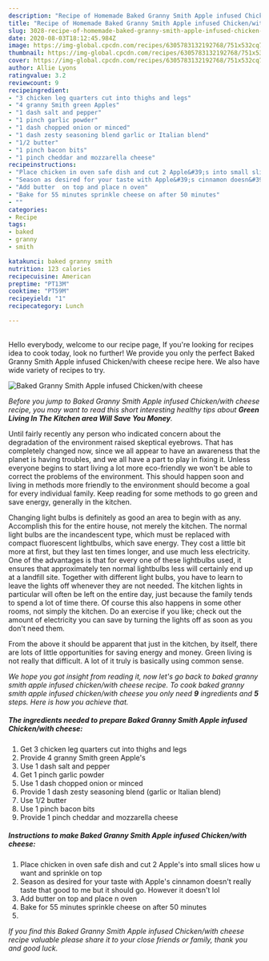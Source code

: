 ```yaml
---
description: "Recipe of Homemade Baked Granny Smith Apple infused Chicken/with cheese"
title: "Recipe of Homemade Baked Granny Smith Apple infused Chicken/with cheese"
slug: 3028-recipe-of-homemade-baked-granny-smith-apple-infused-chicken-with-cheese
date: 2020-08-03T18:12:45.984Z
image: https://img-global.cpcdn.com/recipes/6305783132192768/751x532cq70/baked-granny-smith-apple-infused-chickenwith-cheese-recipe-main-photo.jpg
thumbnail: https://img-global.cpcdn.com/recipes/6305783132192768/751x532cq70/baked-granny-smith-apple-infused-chickenwith-cheese-recipe-main-photo.jpg
cover: https://img-global.cpcdn.com/recipes/6305783132192768/751x532cq70/baked-granny-smith-apple-infused-chickenwith-cheese-recipe-main-photo.jpg
author: Allie Lyons
ratingvalue: 3.2
reviewcount: 9
recipeingredient:
- "3 chicken leg quarters cut into thighs and legs"
- "4 granny Smith green Apples"
- "1 dash salt and pepper"
- "1 pinch garlic powder"
- "1 dash chopped onion or minced"
- "1 dash zesty seasoning blend garlic or Italian blend"
- "1/2 butter"
- "1 pinch bacon bits"
- "1 pinch cheddar and mozzarella cheese"
recipeinstructions:
- "Place chicken in oven safe dish and cut 2 Apple&#39;s into small slices how u want and sprinkle on top"
- "Season as desired for your taste with Apple&#39;s cinnamon doesn&#39;t really taste that good to me but it should go. However it doesn&#39;t lol"
- "Add butter  on top and place n oven"
- "Bake for 55 minutes sprinkle cheese on after 50 minutes"
- ""
categories:
- Recipe
tags:
- baked
- granny
- smith

katakunci: baked granny smith 
nutrition: 123 calories
recipecuisine: American
preptime: "PT13M"
cooktime: "PT59M"
recipeyield: "1"
recipecategory: Lunch

---
```

<br>
Hello everybody, welcome to our recipe page, If you're looking for recipes idea to cook today, look no further! We provide you only the perfect Baked Granny Smith Apple infused Chicken/with cheese recipe here. We also have wide variety of recipes to try.
<br>


![Baked Granny Smith Apple infused Chicken/with cheese](https://img-global.cpcdn.com/recipes/6305783132192768/751x532cq70/baked-granny-smith-apple-infused-chickenwith-cheese-recipe-main-photo.jpg)

<i>Before you jump to Baked Granny Smith Apple infused Chicken/with cheese recipe, you may want to read this short interesting healthy tips about 
<strong>Green Living In The Kitchen area Will Save You Money</strong>.</i>
</br>

Until fairly recently any person who indicated concern about the degradation of the environment raised skeptical eyebrows. That has completely changed now, since we all appear to have an awareness that the planet is having troubles, and we all have a part to play in fixing it. Unless everyone begins to start living a lot more eco-friendly we won't be able to correct the problems of the environment. This should happen soon and living in methods more friendly to the environment should become a goal for every individual family. Keep reading for some methods to go green and save energy, generally in the kitchen.

Changing light bulbs is definitely as good an area to begin with as any. Accomplish this for the entire house, not merely the kitchen. The normal light bulbs are the incandescent type, which must be replaced with compact fluorescent lightbulbs, which save energy. They cost a little bit more at first, but they last ten times longer, and use much less electricity. One of the advantages is that for every one of these lightbulbs used, it ensures that approximately ten normal lightbulbs less will certainly end up at a landfill site. Together with different light bulbs, you have to learn to leave the lights off whenever they are not needed. The kitchen lights in particular will often be left on the entire day, just because the family tends to spend a lot of time there. Of course this also happens in some other rooms, not simply the kitchen. Do an exercise if you like; check out the amount of electricity you can save by turning the lights off as soon as you don't need them.

From the above it should be apparent that just in the kitchen, by itself, there are lots of little opportunities for saving energy and money. Green living is not really that difficult. A lot of it truly is basically using common sense.


<i>We hope you got insight from reading it, now let's go back to baked granny smith apple infused chicken/with cheese recipe. To cook baked granny smith apple infused chicken/with cheese you only need <strong>9</strong> ingredients and <strong>5</strong> steps. Here is how you achieve that.
</i>

##### The ingredients needed to prepare Baked Granny Smith Apple infused Chicken/with cheese:

1. Get 3 chicken leg quarters cut into thighs and legs
1. Provide 4 granny Smith green Apple&#39;s
1. Use 1 dash salt and pepper
1. Get 1 pinch garlic powder
1. Use 1 dash chopped onion or minced
1. Provide 1 dash zesty seasoning blend (garlic or Italian blend)
1. Use 1/2 butter
1. Use 1 pinch bacon bits
1. Provide 1 pinch cheddar and mozzarella cheese


##### Instructions to make Baked Granny Smith Apple infused Chicken/with cheese:

1. Place chicken in oven safe dish and cut 2 Apple&#39;s into small slices how u want and sprinkle on top
1. Season as desired for your taste with Apple&#39;s cinnamon doesn&#39;t really taste that good to me but it should go. However it doesn&#39;t lol
1. Add butter  on top and place n oven
1. Bake for 55 minutes sprinkle cheese on after 50 minutes
1. 


<i>If you find this Baked Granny Smith Apple infused Chicken/with cheese recipe valuable please share it to your close friends or family, thank you and good luck.</i>

